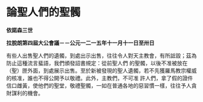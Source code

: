 # 論聖人們的聖髑


**依諾森三世**

**拉脫朗第四屆大公會議－－公元一二一五年十一月十一日至卅日**





有些人出售聖人們的遺髑，到處出示出售，往往令人對天主教會，有所詆毀；茲為防止這種流言蜚語，我們頒發詔書規定：從前聖人們
的聖髑，以後不准被放在（聖）匣外面，到處展示出售。至於新被發現的聖人遺髑，若不先獲羅馬教宗權威的核准，誰也不得公開予以敬禮。此外，主教們，不可准
許人們，拿了假的證件信口雌黃，使他們的聖堂，敬禮聖髑，一如在普通各地的惡習慣一樣，往往予人貪財謀利的機會。

